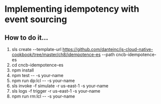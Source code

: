 # Implementing idempotency with event sourcing

## How to do it...
1. sls create --template-url https://github.com/danteinc/js-cloud-native-cookbook/tree/master/ch8/idempotence-es --path cncb-idempotence-es
2. cd cncb-idempotence-es
3. npm install
4. npm test -- -s your-name
5. npm run dp:lcl -- -s your-name
6. sls invoke -f simulate -r us-east-1 -s your-name
7. sls logs -f trigger -r us-east-1 -s your-name
8. npm run rm:lcl -- -s your-name
